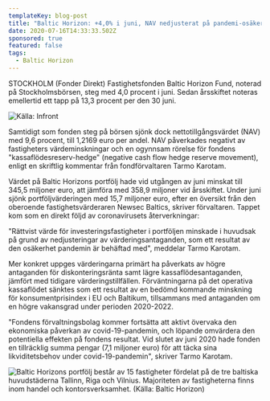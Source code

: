 ```yaml
---
templateKey: blog-post
title: "Baltic Horizon: +4,0% i juni, NAV nedjusterat på pandemi-osäkerhet"
date: 2020-07-16T14:33:33.502Z
sponsored: true
featured: false
tags:
  - Baltic Horizon
---
```

STOCKHOLM (Fonder Direkt) Fastighetsfonden Baltic Horizon Fund, noterad på Stockholmsbörsen, steg med 4,0 procent i juni. Sedan årsskiftet noteras emellertid ett tapp på 13,3 procent per den 30 juni.

![](/img/baltic16jul.png "Källa: Infront")

Samtidigt som fonden steg på börsen sjönk dock nettotillgångsvärdet (NAV) med 9,6 procent, till 1,2169 euro per andel. NAV påverkades negativt av fastigheters värdeminskningar och en ogynnsam rörelse för fondens "kassaflödesreserv-hedge" (negative cash flow hedge reserve movement), enligt en skriftlig kommentar från fondförvaltaren Tarmo Karotam.

Värdet på Baltic Horizons portfölj hade vid utgången av juni minskat till 345,5 miljoner euro, att jämföra med 358,9 miljoner vid årsskiftet. Under juni sjönk portföljvärderingen med 15,7 miljoner euro, efter en översikt från den oberoende fastighetsvärderaren Newsec Baltics, skriver förvaltaren. Tappet kom som en direkt följd av coronavirusets återverkningar:

"Rättvist värde för investeringsfastigheter i portföljen minskade i huvudsak på grund av nedjusteringar av värderingsantaganden, som ett resultat av den osäkerhet pandemin är behäftad med", meddelar Tarmo Karotam.

Mer konkret uppges värderingarna primärt ha påverkats av högre antaganden för diskonteringsränta samt lägre kassaflödesantaganden, jämfört med tidigare värderingstillfällen. Förväntningarna på det operativa kassaflödet sänktes som ett resultat av en bedömd kommande minskning för konsumentprisindex i EU och Baltikum, tillsammans med antaganden om en högre vakansgrad under perioden 2020-2022.

"Fondens förvaltningsbolag kommer fortsätta att aktivt övervaka den ekonomiska påverkan av covid-19-pandemin, och löpande omvärdera den potentiella effekten på fondens resultat. Vid slutet av juni 2020 hade fonden en tillräcklig summa pengar (7,1 miljoner euro) för att täcka sina likviditetsbehov under covid-19-pandemin", skriver Tarmo Karotam.

![](/img/baltic16jul2.png "Baltic Horizons portfölj består av 15 fastigheter fördelat på de tre baltiska huvudstäderna Tallinn, Riga och Vilnius. Majoriteten av fastigheterna finns inom handel och kontorsverksamhet. (Källa: Baltic Horizon)")
